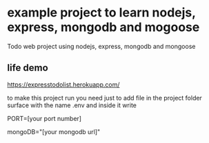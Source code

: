 # example project to learn nodejs, express, mongodb and mogoose
Todo web project using nodejs, express, mongodb and mongoose
## life demo
https://expresstodolist.herokuapp.com/

to make this project run you need just to add file in the project folder surface with the name .env and inside it write


PORT=[your port number]

mongoDB="[your mongodb url]"
